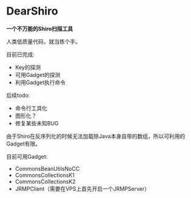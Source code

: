 # DearShiro

**一个不万能的Shiro扫描工具**

人类低质量代码，就当练个手。

目前已完成:
- Key的探测
- 可用Gadget的探测
- 利用Gadget执行命令


后续todo:
- 命令行工具化
- 图形化？
- 修复某些未知BUG


由于Shiro在反序列化的时候无法加载除Java本身自带的数组，所以可利用的Gadget有限。

目前可用Gadget:
- CommonsBeanUtilsNoCC
- CommonsCollectionsK1
- CommonsCollectionsK2
- JRMPClient（需要在VPS上首先开启一个JRMPServer）
